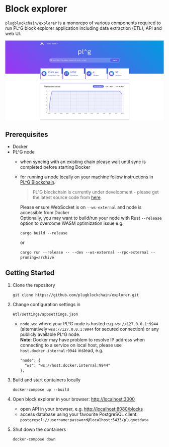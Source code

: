 Block explorer
========

`plugblockchain/explorer` is a monorepo of various components required to run PL^G block explorer application including data extraction (ETL), API and web UI.

![Screenshot](screenshot.png)

Prerequisites
-------------

-   Docker
-   PL^G node
    - when syncing with an existing chain please wait until sync is completed before starting Docker 
    - for running a node locally on your machine follow instructions in [PL^G Blockchain](../../../plug-blockchain). 
    
        >PL^G blockchain is currently under development - please get the latest source code from [here](https://github.com/cennznet/plug-blockchain).

        Please ensure WebSocket is on `--ws-external` and node is accessible from Docker  
        Optionally, you may want to build/run your node with Rust  `--release` option to overcome WASM optimization issue e.g.  

      ```
      cargo build --release
      ```
      or
      ```
      cargo run --release -- --dev --ws-external --rpc-external --pruning=archive
      ```       

Getting Started
----------

1.  Clone the repository

    ```
    git clone https://github.com/plugblockchain/explorer.git
    ```

2.  Change configuration settings in

        etl/settings/appsettings.json

    -   `node.ws`: where your PL^G node is hosted e.g. `ws://127.0.0.1:9944` (alternatively `wss://127.0.0.1:9944` for secured connection) or any publicly available PL^G node.   
    **Note**: Docker may have problem to resolve IP address when connecting to a service on local host, please use `host.docker.internal:9944` instead, e.g.

         ```
         "node": {
           "ws": "ws://host.docker.internal:9944"
         },
         ```

3.  Build and start containers locally

    ```
    docker-compose up --build
    ```

4.  Open block explorer in your browser: <http://localhost:3000>
    - open API in your browser, e.g. <http://localhost:8080/blocks>
    - access database using your favourite PostgreSQL client: `postgresql://username:password@localhost:5433/plugnetdata`

5.  Shut down the containers

    ```
    docker-compose down
    ```
